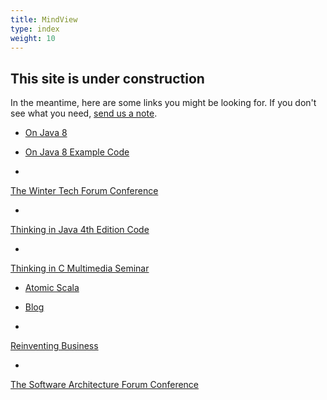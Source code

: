 ```yaml
---
title: MindView
type: index
weight: 10
---
```


## This site is under construction

In the meantime, here are some links you might be looking for. If you don't
see what you need,
<a href="mailto:mindviewinc@gmail.com?Subject=Mindview%20site%20query"
  target="_blank">send us a note</a>.

+ <a href="http://www.OnJava8.com" target="_blank">On Java 8</a>

+ <a href="https://github.com/BruceEckel/OnJava8-Examples" target="_blank">On Java 8 Example Code</a>

+ <a href="http://www.WinterTechForum.com" target="_blank">
The Winter Tech Forum Conference</a>

+ <a href="https://github.com/BruceEckel/TIJ4-code" target="_blank">
Thinking in Java 4th Edition Code</a>

+ <a href="https://archive.org/details/ThinkingInC" target="_blank">
Thinking in C Multimedia Seminar</a>

+ <a href="http://www.atomicscala.com/" target="_blank">Atomic Scala</a>

+ <a href="http://blog.BruceEckel.com/" target="_blank">Blog</a>

+ <a href="http://www.Reinventing-Business.com" target="_blank">
Reinventing Business</a>

+ <a href="http://www.SoftwareArchitectureForum.com" target="_blank">
The Software Architecture Forum Conference</a>
